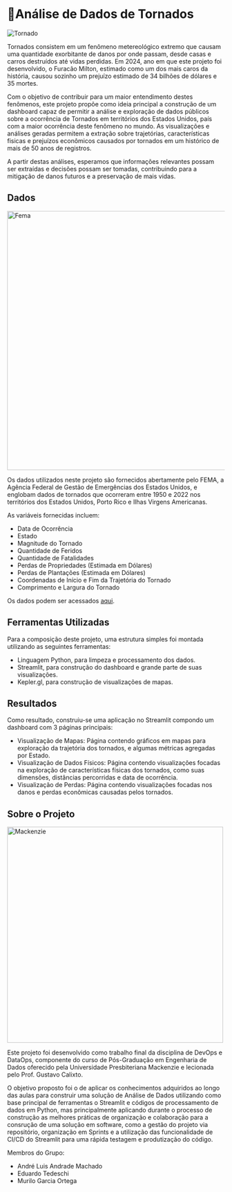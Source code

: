 # 🔎Análise de Dados de Tornados

![Tornado](https://blogger.googleusercontent.com/img/b/R29vZ2xl/AVvXsEggMzfrIJ4_RGzPEqaBxtuwHYpGbtxUNzXc9n00Jv3YLmL90GCBzrJZuAQW9WMcm4Rt15JweSuwB8Mcbtaq89e5itCHlbYHuz8rzfazVB2mpaw2xT7IBPg5KxeA7Cdk0WJT1HBiUMeCqfQ/s640/Mike-Hollingshead_Tornado_1.gif)

Tornados consistem em um fenômeno metereológico extremo que causam uma quantidade exorbitante de danos por onde passam, desde casas e carros destruídos até vidas perdidas. Em 2024, ano em que este projeto foi desenvolvido, o Furacão Milton, estimado como um dos mais caros da história, causou sozinho um prejuízo estimado de 34 bilhões de dólares e 35 mortes.

Com o objetivo de contribuir para um maior entendimento destes fenômenos, este projeto propõe como ideia principal a construção de um dashboard capaz de permitir a análise e exploração de dados públicos sobre a ocorrência de Tornados em territórios dos Estados Unidos, país com a maior ocorrência deste fenômeno no mundo. As visualizações e análises geradas permitem a extração sobre trajetórias, características fisicas e prejuízos econômicos causados por tornados em um histórico de mais de 50 anos de registros. 

A partir destas análises, esperamos que informações relevantes possam ser extraídas e decisões possam ser tomadas, contribuindo para a mitigação de danos futuros e a preservação de mais vidas.

## Dados

<img src="https://www.fema.gov/profiles/femad8_gov/themes/fema_uswds/images/fema-logo-blue.svg" alt="Fema" width="600"/>

Os dados utilizados neste projeto são fornecidos abertamente pelo FEMA, a Agência Federal de Gestão de Emergências dos Estados Unidos, e englobam dados de tornados que ocorreram entre 1950 e 2022 nos territórios dos Estados Unidos, Porto Rico e Ilhas Virgens Americanas.

As variáveis fornecidas incluem:
- Data de Ocorrência
- Estado
- Magnitude do Tornado
- Quantidade de Feridos
- Quantidade de Fatalidades
- Perdas de Propriedades (Estimada em Dólares)
- Perdas de Plantações (Estimada em Dólares)
- Coordenadas de Início e Fim da Trajetória do Tornado
- Comprimento e Largura do Tornado

Os dados podem ser acessados [aqui](https://gis-fema.hub.arcgis.com/datasets/fedmaps::tornado-tracks-1/about).

## Ferramentas Utilizadas

Para a composição deste projeto, uma estrutura simples foi montada utilizando as seguintes ferramentas:
- Linguagem Python, para limpeza e processamento dos dados.
- Streamlit, para construção do dashboard e grande parte de suas visualizações.
- Kepler.gl, para construção de visualizações de mapas.

## Resultados

Como resultado, construiu-se uma aplicação no Streamlit compondo um dashboard com 3 páginas principais:

- Visualização de Mapas: Página contendo gráficos em mapas para exploração da trajetória dos tornados, e algumas métricas agregadas por Estado.
- Visualização de Dados Físicos: Página contendo visualizações focadas na exploração de características físicas dos tornados, como suas dimensões, distâncias percorridas e data de ocorrência.
- Visualização de Perdas: Página contendo visualizações focadas nos danos e perdas econômicas causadas pelos tornados.

## Sobre o Projeto

<img src="https://logodownload.org/wp-content/uploads/2017/09/mackenzie-logo.png" alt="Mackenzie" width="500"/>

Este projeto foi desenvolvido como trabalho final da disciplina de DevOps e DataOps, componente do curso de Pós-Graduação em Engenharia de Dados oferecido pela Universidade Presbiteriana Mackenzie e lecionada pelo Prof. Gustavo Calixto.

O objetivo proposto foi o de aplicar os conhecimentos adquiridos ao longo das aulas para construir uma solução de Análise de Dados utilizando como base principal de ferramentas o Streamlit e códigos de processamento de dados em Python, mas principalmente aplicando durante o processo de construção as melhores práticas de organização e colaboração para a consrução de uma solução em software, como a gestão do projeto via repositório, organização em Sprints e a utilização das funcionalidade de CI/CD do Streamlit para uma rápida testagem e produtização do código.

Membros do Grupo:
- André Luis Andrade Machado
- Eduardo Tedeschi
- Murilo Garcia Ortega
